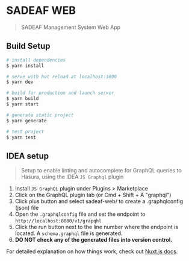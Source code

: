 # SADEAF WEB

> SADEAF Management System Web App

## Build Setup

```bash
# install dependencies
$ yarn install

# serve with hot reload at localhost:3000
$ yarn dev

# build for production and launch server
$ yarn build
$ yarn start

# generate static project
$ yarn generate

# test project
$ yarn test
```

## IDEA setup
> Setup to enable linting and autocomplete for GraphQL queries to Hasura, using the IDEA `JS Graphql` plugin
1. Install `JS GraphQL` plugin under Plugins > Marketplace
2. Click on the GraphQL plugin tab (or Cmd + Shift + A "graphql")
3. Click plus button and select sadeaf-web/ to create a .graphqlconfig (json) file
4. Open the `.graphqlconfig` file and set the endpoint to `http://localhost:8080/v1/grapqhl`
5. Click the run button next to the line number where the endpoint is located. A `schema.graphql` file is generated.
6. **DO NOT check any of the generated files into version control.**

For detailed explanation on how things work, check out [Nuxt.js docs](https://nuxtjs.org).
